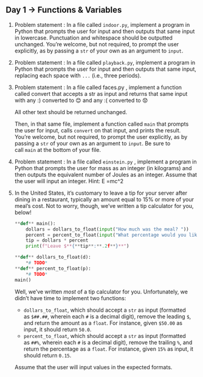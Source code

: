 ## Day 1 → Functions & Variables

1. Problem statement : In a file called `indoor.py`, implement a program in Python that prompts the user for input and then outputs that same input in lowercase. Punctuation and whitespace should be outputted unchanged. You’re welcome, but not required, to prompt the user explicitly, as by passing a `str` of your own as an argument to `input`.
2. Problem statement : In a file called `playback.py`, implement a program in Python that prompts the user for input and then outputs that same input, replacing each space with `...` (i.e., three periods).
3. Problem statement : In a file called faces.py , implement a function called convert that accepts a str as input and returns that same input with any :) converted to 😊 and any :( converted to 😟
    
    All other text should be returned unchanged.
    
    Then, in that same file, implement a function called `main` that prompts the user for input, calls `convert` on that input, and prints the result. You’re welcome, but not required, to prompt the user explicitly, as by passing a `str` of your own as an argument to `input`. Be sure to call `main` at the bottom of your file.
    
4. Problem statement : In a file called `einstein.py` , implement a program in Python that prompts the user for mass as an integer (in kilograms) and then outputs the equivalent number of Joules as an integer. Assume that the user will input an integer. 
Hint: E =mc^2
5.  In the United States, it’s customary to leave a tip for your server after dining in a restaurant, typically an amount equal to 15% or more of your meal’s cost. Not to worry, though, we’ve written a tip calculator for you, below!
    
    ```python
    **def** main():
        dollars = dollars_to_float(input("How much was the meal? "))
        percent = percent_to_float(input("What percentage would you like to tip? "))
        tip = dollars * percent
        print(f"Leave $**{**tip**:**.2f**}**")
    
    **def** dollars_to_float(d):
        *# TODO*
    **def** percent_to_float(p):
        *# TODO*
    main()
    ```
    
    Well, we’ve written *most* of a tip calculator for you. Unfortunately, we didn’t have time to implement two functions:
    
    - `dollars_to_float`, which should accept a `str` as input (formatted as `$##.##`, wherein each `#` is a decimal digit), remove the leading `$`, and return the amount as a `float`. For instance, given `$50.00` as input, it should return `50.0`.
    - `percent_to_float`, which should accept a `str` as input (formatted as `##%`, wherein each `#` is a decimal digit), remove the trailing `%`, and return the percentage as a `float`. For instance, given `15%` as input, it should return `0.15`.
    
    Assume that the user will input values in the expected formats.
